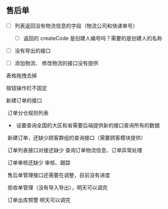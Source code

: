 ## 售后单

- [ ] 列表返回没有物流信息的字段（物流公司和快递单号）
    - [ ] 返回的  createCode 是创建人编号吗？需要的是创建人的名称
- [ ] 没有导出的接口
- [ ] 添加物流、 修改物流的接口没有提供





表格拖拽去掉

按钮操作栏不固定





新建订单的接口





​		   订单分仓规则列表 

- ​					设置查询全国的大区和省需要后端提供新的接口查询所有的数据

​            新建订单，还缺少顾客群组的查询接口（需要顾客模块提供）

​            订单列表接口对接还缺少 查询订单物流信息、订单异常处理

​            订单审核还缺少 审核、跟踪

​            售后单管理接口还需要在调整，目前没有进度

​            拒收单管理（没有导入导出），明天可以调完

​             订单出库预警 明天可以调完